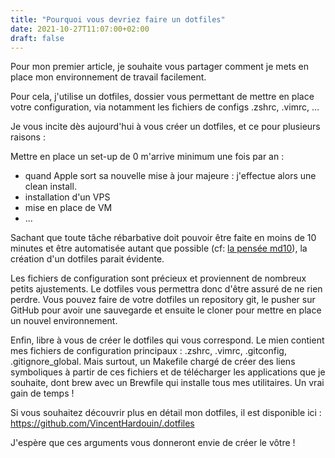 ```yaml
---
title: "Pourquoi vous devriez faire un dotfiles"
date: 2021-10-27T11:07:00+02:00
draft: false
---
```


Pour mon premier article, je souhaite vous partager comment je mets en place mon environnement de travail facilement.

Pour cela, j'utilise un dotfiles, dossier vous permettant de mettre en place votre configuration, via notamment les
fichiers de configs .zshrc, .vimrc, …

Je vous incite dès aujourd'hui à vous créer un dotfiles, et ce pour plusieurs raisons :

Mettre en place un set-up de 0 m'arrive minimum une fois par an :

- quand Apple sort sa nouvelle mise à jour majeure : j'effectue alors une clean install.
- installation d'un VPS
- mise en place de VM
- ...

Sachant que toute tâche rébarbative doit pouvoir être faite en moins de 10 minutes et être automatisée autant que
possible (cf: [la pensée md10](https://www.youtube.com/watch?v=bz0zSVNFW-E)), la création d'un dotfiles parait évidente.

Les fichiers de configuration sont précieux et proviennent de nombreux petits ajustements. Le dotfiles vous permettra
donc d'être assuré de ne rien perdre. Vous pouvez faire de votre dotfiles un repository git, le pusher sur GitHub pour
avoir une sauvegarde et ensuite le cloner pour mettre en place un nouvel environnement.

Enfin, libre à vous de créer le dotfiles qui vous correspond. Le mien contient mes fichiers de configuration
principaux : .zshrc, .vimrc, .gitconfig, .gitignore_global. Mais surtout, un Makefile chargé de créer des liens
symboliques à partir de ces fichiers et de télécharger les applications que je souhaite, dont brew avec un Brewfile qui
installe tous mes utilitaires. Un vrai gain de temps !

Si vous souhaitez découvrir plus en détail mon dotfiles, il est disponible
ici : https://github.com/VincentHardouin/.dotfiles

J'espère que ces arguments vous donneront envie de créer le vôtre !
